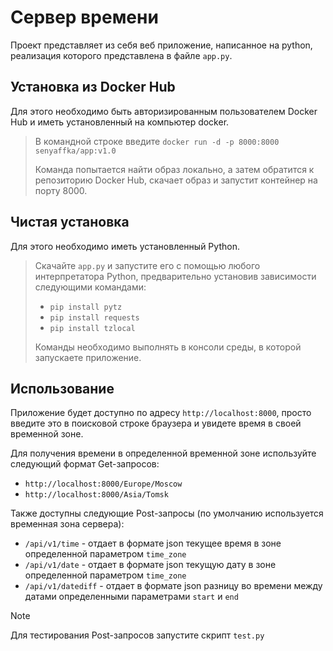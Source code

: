 # **Сервер времени**
Проект представляет из себя веб приложение, написанное на python, реализация которого представлена в файле `app.py`.

## Установка из Docker Hub
Для этого необходимо быть авторизированным пользователем Docker Hub и иметь установленный на компьютер docker.
> В командной строке введите `docker run -d -p 8000:8000 senyaffka/app:v1.0`
> 
> Команда попытается найти образ локально, а затем обратится к репозиторию Docker Hub, скачает образ и запустит контейнер на порту 8000. 

## Чистая установка
Для этого необходимо иметь установленный Python. 
> Скачайте `app.py` и запустите его с помощью любого интерпретатора Python, предварительно установив зависимости следующими командами:
> + `pip install pytz`
> + `pip install requests`
> + `pip install tzlocal`
>   
> Команды необходимо выполнять в консоли среды, в которой запускаете приложение.
  
## Использование
Приложение будет доступно по адресу `http://localhost:8000`, просто введите это в поисковой строке браузера и увидете время в своей временной зоне.

Для получения времени в определенной временной зоне используйте следующий формат Get-запросов:

+ `http://localhost:8000/Europe/Moscow`
+ `http://localhost:8000/Asia/Tomsk`

Также доступны следующие Post-запросы (по умолчанию используется временная зона сервера):

+ `/api/v1/time` - отдает в формате json текущее время в зоне определенной параметром `time_zone`
+ `/api/v1/date` - отдает в формате json текущую дату в зоне определенной параметром `time_zone`
+ `/api/v1/datediff` - отдает в формате json разницу во времени между датами определенными параметрами `start` и `end`

> [!NOTE]
> Для тестирования Post-запросов запустите скрипт `test.py`

